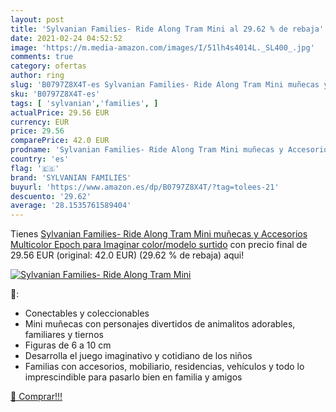 ```yaml
---
layout: post
title: 'Sylvanian Families- Ride Along Tram Mini al 29.62 % de rebaja'
date: 2021-02-24 04:52:52
image: 'https://m.media-amazon.com/images/I/51lh4s4014L._SL400_.jpg'
comments: true
category: ofertas
author: ring
slug: 'B0797Z8X4T-es Sylvanian Families- Ride Along Tram Mini muñecas y...'
sku: 'B0797Z8X4T-es'
tags: [ 'sylvanian','families', ]
actualPrice: 29.56 EUR
currency: EUR
price: 29.56
comparePrice: 42.0 EUR
prodname: 'Sylvanian Families- Ride Along Tram Mini muñecas y Accesorios  Multicolor  Epoch para Imaginar    color/modelo surtido'
country: 'es'
flag: '🇪🇸'
brand: 'SYLVANIAN FAMILIES'
buyurl: 'https://www.amazon.es/dp/B0797Z8X4T/?tag=tolees-21'
descuento: '29.62'
average: '28.1535761589404'
---
```


Tienes [Sylvanian Families- Ride Along Tram Mini muñecas y Accesorios  Multicolor  Epoch para Imaginar    color/modelo surtido](https://www.amazon.es/dp/B0797Z8X4T/?tag=tolees-21) con precio final de  29.56 EUR (original: 42.0 EUR) (29.62 %  de rebaja) aqui!

[![Sylvanian Families- Ride Along Tram Mini](https://m.media-amazon.com/images/I/51lh4s4014L._SL400_.jpg)](https://www.amazon.es/dp/B0797Z8X4T/?tag=tolees-21)

🔎:

- Conectables y coleccionables
- Mini muñecas con personajes divertidos de animalitos adorables, familiares y tiernos
- Figuras de 6 a 10 cm
- Desarrolla el juego imaginativo y cotidiano de los niños
- Familias con accesorios, mobiliario, residencias, vehículos y todo lo imprescindible para pasarlo bien en familia y amigos

[🛒 Comprar!!!](https://www.amazon.es/dp/B0797Z8X4T/?tag=tolees-21)
